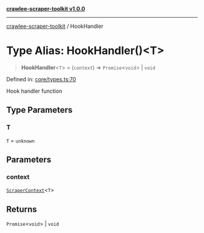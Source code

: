 [**crawlee-scraper-toolkit v1.0.0**](../README.md)

***

[crawlee-scraper-toolkit](../globals.md) / HookHandler

# Type Alias: HookHandler()\<T\>

> **HookHandler**\<`T`\> = (`context`) => `Promise`\<`void`\> \| `void`

Defined in: [core/types.ts:70](https://github.com/devalexanderdaza/crawlee-scraper-toolkit/blob/main/src/core/types.ts#L70)

Hook handler function

## Type Parameters

### T

`T` = `unknown`

## Parameters

### context

[`ScraperContext`](../interfaces/ScraperContext.md)\<`T`\>

## Returns

`Promise`\<`void`\> \| `void`

